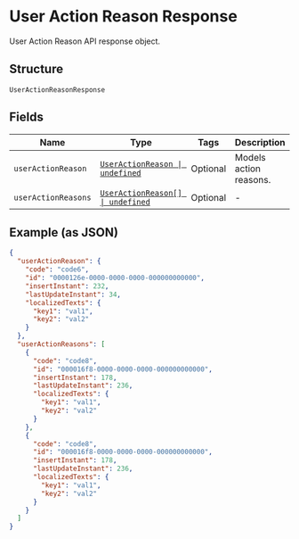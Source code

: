 
# User Action Reason Response

User Action Reason API response object.

## Structure

`UserActionReasonResponse`

## Fields

| Name | Type | Tags | Description |
|  --- | --- | --- | --- |
| `userActionReason` | [`UserActionReason \| undefined`](../../doc/models/user-action-reason.md) | Optional | Models action reasons. |
| `userActionReasons` | [`UserActionReason[] \| undefined`](../../doc/models/user-action-reason.md) | Optional | - |

## Example (as JSON)

```json
{
  "userActionReason": {
    "code": "code6",
    "id": "0000126e-0000-0000-0000-000000000000",
    "insertInstant": 232,
    "lastUpdateInstant": 34,
    "localizedTexts": {
      "key1": "val1",
      "key2": "val2"
    }
  },
  "userActionReasons": [
    {
      "code": "code8",
      "id": "000016f8-0000-0000-0000-000000000000",
      "insertInstant": 178,
      "lastUpdateInstant": 236,
      "localizedTexts": {
        "key1": "val1",
        "key2": "val2"
      }
    },
    {
      "code": "code8",
      "id": "000016f8-0000-0000-0000-000000000000",
      "insertInstant": 178,
      "lastUpdateInstant": 236,
      "localizedTexts": {
        "key1": "val1",
        "key2": "val2"
      }
    }
  ]
}
```

